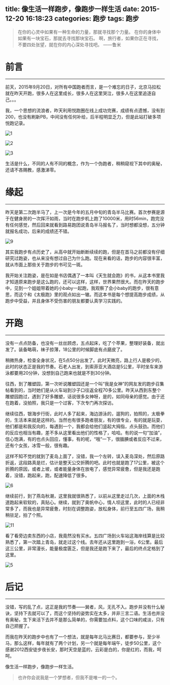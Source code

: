 title: 像生活一样跑步，像跑步一样生活
date: 2015-12-20 16:18:23
categories: 跑步
tags: 跑步
---

> 在你的心灵中如果有一种生命的力量，那就寻找那个力量。
在你的身体中如果有一块宝石，那就去寻找那块宝石。
啊，旅行者，如果你正在寻找，不要四处张望，就在你的内心深处寻找吧。
                       ——鲁米

# 前言
---

前天，2015年9月20日，对所有中国跑者而言，是一个难忘的日子，北京马拉松就在昨天开跑，很多人在这里成长，很多人在这里哭泣，很多人在这里追逐自己。。。

我，一个思想的流浪者，昨天利用悦跑圈在线上成功完赛，成绩有点遗憾，没有到200，也没有刷新PB，中间没有任何补给，后半程明显乏力，但是此站打破多项悦跑记录。

![1](http://7xlah4.com1.z0.glb.clouddn.com/2015092002.png)

<!--more-->

![2](http://7xlah4.com1.z0.glb.clouddn.com/2015092003.png)

![3](http://7xlah4.com1.z0.glb.clouddn.com/2015092004.png)

生活是什么，不同的人有不同的概念，作为一个伪跑者，稍稍窥视下其中的奥秘，还请不吝赐教，感激涕零。

# 缘起
---

昨天是第二次跑半马了，上一次是今年的五月中旬的青岛半马比赛。首次参赛是源于在健身房的一次挥汗如雨，当时在跑步机上跑了10000米，用时56min，跑完没有任何感觉，然后回来就看到路易跑团说青岛半马报名了，当时想都没想，五分钟就报名成功，后来的成绩还不错。

![9](http://7xlah4.com1.z0.glb.clouddn.com/2015092009.png)

其实我跑步有点历史了，从高中就开始断断续续的跑，但是在首马之前都没有仔细研究过跑姿，也从来没有想过自己为什么跑。现在来看的话，跑步的内容很丰富，就从市面上那些关于跑步的书可见一斑。

我开始关注跑姿，是在如是书店偶遇了一本叫《天生就会跑》的书，从这本书里我才知道原来跑步是这么跑的，还可以这样，这样，世界果然很大。而在昨天的跑步中，见到一个姐姐带着她的小baby一起跑，我观察了会小baby的跑步，很有意思，而这个和《太极跑》里的观点如出一辙。而这本书是每个想提高跑步成绩，从跑步中受益，并且身体不受伤害的朋友都要认真学习实践的。

# 开跑
---

没有一点点防备，也没有一丝丝顾虑，五点起床，吃了个苹果，整理好装备，就出发了。装备略萌，袜子掠薄，18公里的时候脚底有点磨皮了。

稍微热身，检查全身状况，在5点50分出发了。此时天微亮，路上行人是极少的，此时的状态正是我的节奏。石老人出发，到索菲亚大酒店是5公里，平时坐车来游泳都要用20分钟，没想到自己跑来也就是不到30分钟。

往西，到了雕塑园，第一次听说雕塑园还是一个叫“我是女神”的网友发的跑步召集帖看到的，当时她们是从火车站到沙子口往返全程70多公里。昨天从西到东整个雕塑园跑过，遇到了好多雕塑，话说很多女神呀，是的，如同母亲的感觉。由于还在跑着，没拍照，我只是一个过客，下次专门再次探访。

继续往西，银海步行街，此时人多了起来，海边游泳的，遛狗的，拍照的，太极拳的，生活本来就是这样的。当然也有很多跑者朋友，有的很专业，有的就是玩耍，他们都是和我反向的，每遇到一个，我都会给他们竖起大拇指，点头鼓劲。而他们的反应也相当有趣，差不多从这里看出他们的性格了，哈哈。有的说一句“加油”，信心饱满，有的也点头回应，懂事，有的呢，“哦”一下，很腼腆或者反应不过来，还有个女孩，冰雪一般，很有趣。

这样不知不觉的就到了麦岛上面了，没错，我一个左转，误入麦岛深处，然后原路折返，这段路真是烂，估计是整天公交折腾的吧。此时也就是跑了17公里，被这个折腾的原因，或者上坡，或者能量身体在放电了，感觉异常疲惫，但是我还是跑着，没错，跑起来，跑，配速降低了很多。

![6](http://7xlah4.com1.z0.glb.clouddn.com/2015092007.png)

继续前行，到了燕岛秋潮，这里我就很熟悉了，以前从这里走过几次，上面的木栈道跑起来软软的，真贴心。继续，就到了奥帆中心，情人坝这里，此时的人已经非常多了，而我也是异常疲惫，时刻在调整跑姿，放松身体，前行至五四广场，我稍稍驻足，拍了个照。

![11](http://7xlah4.com1.z0.glb.clouddn.com/20150920_073810.jpg)

看了看旁边卖东西的小店，我竟然没有买水。五四广场到火车站这海岸线算是比较熟悉了，第一次踏上青岛，就走过这个线。去年还从这里跑到一浴，6公里。最后这三公里，非常漫长，能量极度匮乏，但是我还是跑下来了，最后的终点定格到了这里。

![5](http://7xlah4.com1.z0.glb.clouddn.com/2015092001.jpg)

# 后记
---

没错，写的乱了点，这正是我的节奏——巽者，风，无孔不入。跑步并没有什么秘诀，坚持下去就可以了，而这个坚持的姿势实在太多，并非三言二语。生活也并没有奥秘，生下来活下去并不是那么简单的，你需要加点料，这个口味的咸淡，只有自己把握了。

而我在昨天的跑步中也有了一个想法，就是每年北马比赛日，都要参与，至少半马，那么这样，每年就有了两个计划，另一个就是每年端午，徒步50公里，这个感谢2012西安徒步夜长安，那时天空是蓝的，云彩是白的，你是红的，而我，呵呵。

像生活一样跑步，像跑步一样生活。


>也许你会说我是一个梦想者，但我不是唯一的一个。
